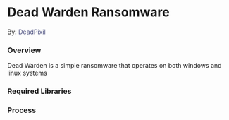 # Dead Warden Ransomware
By: <span style="color: #494d7e">DeadPixil</span>

### Overview
Dead Warden is a simple ransomware that operates on both windows and linux systems

### Required Libraries

### Process
